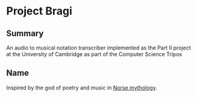 # Project Bragi
## Summary
An audio to musical notation transcriber implemented as the Part II project at the University of Cambridge as part of the Computer Science Tripos

## Name
Inspired by the god of poetry and music in [Norse mythology](https://en.wikipedia.org/wiki/Bragi).
